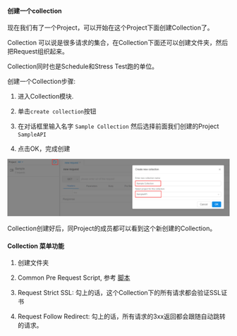 #### 创建一个collection

现在我们有了一个Project，可以开始在这个Project下面创建Collection了。

Collection 可以说是很多请求的集合，在Collection下面还可以创建文件夹，然后把Request组织起来。

Collection同时也是Schedule和Stress Test跑的单位。

创建一个Collection步骤:

1. 进入Collection模块.

2. 单击`create collection`按钮

3. 在对话框里输入名字 `Sample Collection` 然后选择前面我们创建的Project `SampleAPI`

4. 点击OK，完成创建

![](https://raw.githubusercontent.com/brookshi/images/master/Hitchhiker/simple_tutorial/collection_create.png)

Collection创建好后，同Project的成员都可以看到这个新创建的Collection。

#### Collection 菜单功能

1. 创建文件夹

2. Common Pre Request Script, 参考 [脚本](../Script/Common_Pre_Script-cn.md)

3. Request Strict SSL: 勾上的话，这个Collection下的所有请求都会验证SSL证书

4. Request Follow Redirect: 勾上的话，所有请求的3xx返回都会跟随自动跳转的请求。